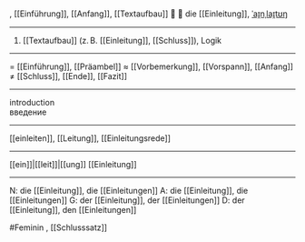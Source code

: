 , [[Einführung]], [[Anfang]], [[Textaufbau]]
📖 🔴 die [[Einleitung]], [ˈaɪ̯nˌlaɪ̯tʊŋ](https://youglish.com/pronounce/Einleitung/german)

---
1. [[Textaufbau]] (z. B. [[Einleitung]], [[Schluss]]), Logik

---
= [[Einführung]], [[Präambel]]
≈ [[Vorbemerkung]], [[Vorspann]], [[Anfang]]
≠ [[Schluss]], [[Ende]], [[Fazit]]

---
introduction  
введение

---
[[einleiten]], [[Leitung]], [[Einleitungsrede]]

---
[[ein]]|[[leit]]|[[ung]]
[[Einleitung]]


---
N: die [[Einleitung]], die [[Einleitungen]]
A: die [[Einleitung]], die [[Einleitungen]]
G: der [[Einleitung]], der [[Einleitungen]]
D: der [[Einleitung]], den [[Einleitungen]]


#Feminin , [[Schlusssatz]]
